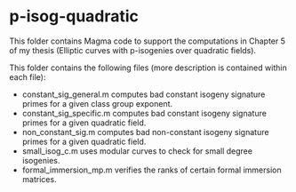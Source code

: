 # p-isog-quadratic

This folder contains Magma code to support the computations in Chapter 5 of my thesis (Elliptic curves with p-isogenies over quadratic fields).

This folder contains the following files (more description is contained within each file):

- constant_sig_general.m computes bad constant isogeny signature primes for a given class group exponent.
- constant_sig_specific.m computes bad constant isogeny signature primes for a given quadratic field.
- non_constant_sig.m computes bad non-constant isogeny signature primes for a given quadratic field.
- small_isog_c.m uses modular curves to check for small degree isogenies.
- formal_immersion_mp.m verifies the ranks of certain formal immersion matrices.
